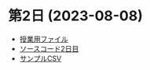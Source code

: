 # 第2日 (2023-08-08)

* [授業用ファイル](./0808.ipynb)
* [ソースコード2日目](./https://docs.google.com/document/d/1o4fZ6wImCKf_D2eygPTSKiYVji7OVVyped9yeJOnrps/edit?usp=sharing)
* [サンプルCSV](./koudai.csv)
